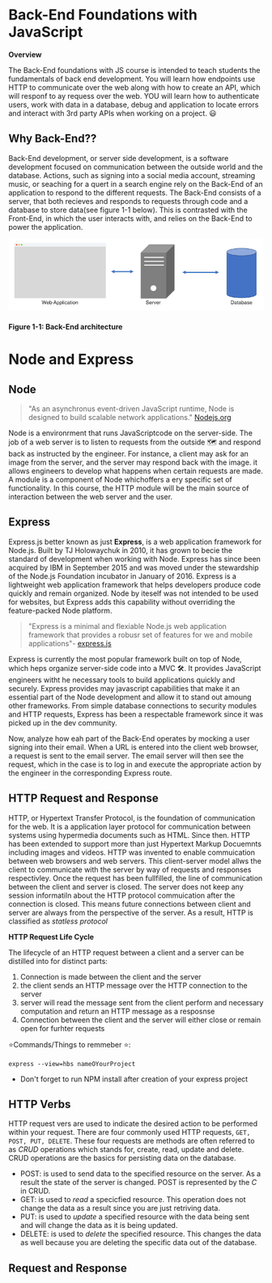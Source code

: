# Back-End Foundations with JavaScript

**Overview**

The Back-End foundations with JS course is intended to teach students the fundamentals of back end development. You will learn how endpoints use HTTP to communicate over the web along with how to create an API, which will responf to ay requess over the web. YOU will learn how to authenticate users, work with data in a database, debug and application to locate errors and interact with 3rd party APIs when working on a project. 😃

## Why Back-End??
Back-End development, or server side development, is a software development focused on communication between the outside world and the database. Actions, such as signing into a social media account, streaming music, or seaching for a quert in a search engine rely on the Back-End of an application to respond to the different requests. The Back-End consists of a server, that both recieves and responds to requests through code and a database to store data(see figure 1-1 below). This is contrasted with the Front-End, in which the user interacts with, and relies on the Back-End to power the application.

<div>
	<img src="./backend-architecture.png" />
	<h4>Figure 1-1: Back-End architecture</h4>
</div>

# Node and Express
## Node
> "As an asynchronus event-driven JavaScript runtime, Node is designed to build scalable network applications."
> [Nodejs.org](https://www.nodejs.org)

Node is a environrment that runs JavaScriptcode on the server-side. The job of a web server is to listen to requests from the outside 🗺 and respond back as instructed by the engineer. For instance, a client may ask for an image from the server, and the server may respond back with the image. it allows engineers to develop what happens when certain requests are made. A module is a component of Node whichoffers a ery specific set of functionality. In this course, the HTTP module will be the main source of interaction between the web server and the user.

## Express
Express.js better known as just **Express**, is a web application framework for Node.js. Built by TJ Holowaychuk in 2010, it has grown to becie the standard of development when working with Node. Express has since been acquired by IBM in September 2015 and was moved under the stewardship of the Node.js Foundation incubator in January of 2016. Express is a lightweight web application framework that helps developers produce code quickly and remain organized. Node by iteself was not intended to be used for websites, but Express adds this capability without overriding the feature-packed Node platform.
> "Express is a minimal and flexiable Node.js web application framework that provides a robusr set of features for we and mobile applications"-
> [express.js](https://expressjs.com)

Express is currently the most popular framework built on top of Node, which heps organize server-side code into a MVC 🛠. It provides JavaScript engineers witht he necessary tools to build applications quickly and securely. Express provides may javascript capabilities that make it an essential part of the Node development and allow it to stand out amoung other frameworks. From simple database connections to security modules and HTTP requests, Express has been a respectable framework since it was picked up in the dev community.

Now, analyze how eah part of the Back-End operates by mocking a user signing into their email. When a URL is entered into the client web browser, a request is sent to the email server. The email server will then see the request, which in the case is to log in and execute the appropriate action by the engineer in the corresponding Express route.

## HTTP Request and Response
HTTP, or Hypertext Transfer Protocol, is the foundation of communication for the web. It is a application layer protocol for communication between systems using hypermedia documents such as HTML. Since then. HTTP has been extended to support more than just Hypertext Markup Docuemnts including images and videos. HTTP was invented to enable commuication between web browsers and web servers. This client-server model allws the client to communicate with the server by way of requests and responses respectivley. Once the request has been fullfilled, the line of communication between the client and server is closed. The server does not keep any session informatiln about the HTTP protocol commuication after the connection is closed. This means future connections between client and server are always from the perspective of the server. As a result, HTTP is classified as *statless protocol*

**HTTP Request Life Cycle**

The lifecycle of an HTTP request between a client and a server can be distilled into for distinct parts:
1. Connection is made between the client and the server
2. the client sends an HTTP message over the HTTP connection to the server
3. server will read the message sent from the client perform and necessary computation and return an HTTP message as a resposnse
4. Connection between the client and the server will either close or remain open for furhter requests

⭐Commands/Things to remmeber  ⭐:

`express --view=hbs nameOYourProject`
- Don't forget to run NPM install after creation of your express project

## HTTP Verbs

HTTP request vers are used to indicate the desired action to be performed within your request. There are four commonly used HTTP requests, `GET, POST, PUT, DELETE`. These four requests are methods are often referred to as *CRUD* operations which stands for, create, read, update and delete. CRUD operations are the basics for persisting data on the database.

- POST: is used to send data to the specified resource on the server. As a result the state of the server is changed. POST is represented by the *C* in CRUD.
- GET: is used to *read* a specicfied resource. This operation does not change the data as a result since you are just retriving data.
- PUT: is used to *update* a specified resource with the data being sent and will change the data as it is being updated.
- DELETE: is used to *delete* the specified resource. This changes the data as well because you are deleting the specific data out of the database.

## Request and Response
